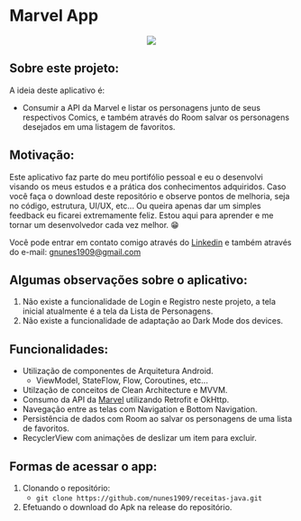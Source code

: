 # Marvel App
<p align="center">
  <img src="https://user-images.githubusercontent.com/80295127/185027406-5e7faf39-0e41-426e-9397-a4bf1fd85062.gif">
</p>

## Sobre este projeto:


<p>A ideia deste aplicativo é: </p>

- Consumir a API da Marvel e listar os personagens junto de seus respectivos Comics, e também através do Room salvar os personagens desejados em uma listagem de favoritos.

## Motivação:
<p>Este aplicativo faz parte do meu portifólio pessoal e eu o desenvolvi visando os meus estudos e a prática dos conhecimentos adquiridos. Caso você faça o download deste repositório e observe pontos de melhoria, seja no código, estrutura, UI/UX, etc... Ou queira apenas dar um simples feedback eu ficarei extremamente feliz. Estou aqui para aprender e me tornar um desenvolvedor cada vez melhor. 😁</p>

<p>Você pode entrar em contato comigo através do <a href="https://www.linkedin.com/in/nunes1909/">Linkedin</a> e também através do e-mail: <a href="mailto:gnunes1909@gmail.com">gnunes1909@gmail.com</a></p>

## Algumas observações sobre o aplicativo:

1. Não existe a funcionalidade de Login e Registro neste projeto, a tela inicial atualmente é a tela da Lista de Personagens.
2. Não existe a funcionalidade de adaptação ao Dark Mode dos devices.

## Funcionalidades:

- Utilização de componentes de Arquitetura Android.
    - ViewModel, StateFlow, Flow, Coroutines, etc...
- Utilzação de conceitos de Clean Architecture e MVVM.
- Consumo da API da <a href="https://developer.marvel.com/">Marvel</a> utilizando Retrofit e OkHttp. 
- Navegação entre as telas com Navigation e Bottom Navigation.
- Persistência de dados com Room ao salvar os personagens de uma lista de favoritos.
- RecyclerView com animações de deslizar um item para excluir.

## Formas de acessar o app:
1. Clonando o repositório:
    - ``` git clone https://github.com/nunes1909/receitas-java.git ```
3. Efetuando o download do Apk na release do repositório.
